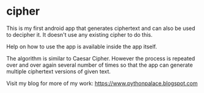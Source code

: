 # cipher
This is my first android app that generates ciphertext and can also be used to decipher it. It doesn't use any existing cipher to do this.

Help on how to use the app is available inside the app itself.

The algorithm is similar to Caesar Cipher. However the process is repeated over and over again several number of times so that the app can generate multiple ciphertext versions of given text.

Visit my blog for more of my work:  https://www.pythonpalace.blogspot.com
